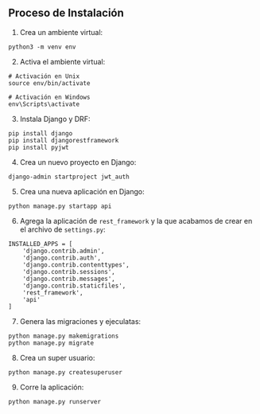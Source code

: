 ## Proceso de Instalación
1. Crea un ambiente virtual:
```
python3 -m venv env
```
2. Activa el ambiente virtual:
```
# Activación en Unix
source env/bin/activate

# Activación en Windows
env\Scripts\activate
```
3. Instala Django y DRF:
```
pip install django
pip install djangorestframework
pip install pyjwt
```
4. Crea un nuevo proyecto en Django:
```
django-admin startproject jwt_auth
```
5. Crea una nueva aplicación en Django:
```
python manage.py startapp api
```
6. Agrega la aplicación de `rest_framework` y la que acabamos de crear en el archivo de `settings.py`:
```
INSTALLED_APPS = [
    'django.contrib.admin',
    'django.contrib.auth',
    'django.contrib.contenttypes',
    'django.contrib.sessions',
    'django.contrib.messages',
    'django.contrib.staticfiles',
    'rest_framework',
    'api'
]
```
7. Genera las migraciones y ejeculatas:
```
python manage.py makemigrations
python manage.py migrate 
```
8. Crea un super usuario:
```
python manage.py createsuperuser
```
9. Corre la aplicación:
```
python manage.py runserver
```